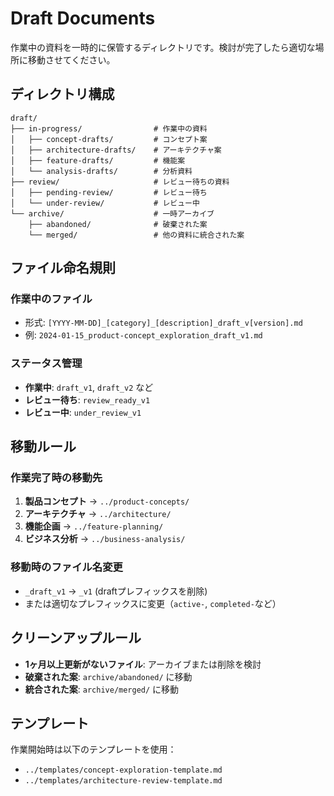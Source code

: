 # Draft Documents

作業中の資料を一時的に保管するディレクトリです。検討が完了したら適切な場所に移動させてください。

## ディレクトリ構成

```
draft/
├── in-progress/                # 作業中の資料
│   ├── concept-drafts/         # コンセプト案
│   ├── architecture-drafts/    # アーキテクチャ案
│   ├── feature-drafts/         # 機能案
│   └── analysis-drafts/        # 分析資料
├── review/                     # レビュー待ちの資料
│   ├── pending-review/         # レビュー待ち
│   └── under-review/           # レビュー中
└── archive/                    # 一時アーカイブ
    ├── abandoned/              # 破棄された案
    └── merged/                 # 他の資料に統合された案
```

## ファイル命名規則

### 作業中のファイル
- 形式: `[YYYY-MM-DD]_[category]_[description]_draft_v[version].md`
- 例: `2024-01-15_product-concept_exploration_draft_v1.md`

### ステータス管理
- **作業中**: `draft_v1`, `draft_v2` など
- **レビュー待ち**: `review_ready_v1`
- **レビュー中**: `under_review_v1`

## 移動ルール

### 作業完了時の移動先
1. **製品コンセプト** → `../product-concepts/`
2. **アーキテクチャ** → `../architecture/`
3. **機能企画** → `../feature-planning/`
4. **ビジネス分析** → `../business-analysis/`

### 移動時のファイル名変更
- `_draft_v1` → `_v1` (draftプレフィックスを削除)
- または適切なプレフィックスに変更（`active-`, `completed-`など）

## クリーンアップルール

- **1ヶ月以上更新がないファイル**: アーカイブまたは削除を検討
- **破棄された案**: `archive/abandoned/` に移動
- **統合された案**: `archive/merged/` に移動

## テンプレート

作業開始時は以下のテンプレートを使用：
- `../templates/concept-exploration-template.md`
- `../templates/architecture-review-template.md`